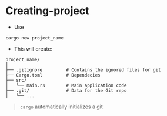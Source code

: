 # Creating-project

- Use

```shell
cargo new project_name
```

- This will create:
```shell
project_name/
│
├── .gitignore         # Contains the ignored files for git
├── Cargo.toml         # Dependecies
├── src/               
│   └── main.rs        # Main application code
├── .git/              # Data for the Git repo
│   └── ...

```

> `cargo` automatically initializes a git